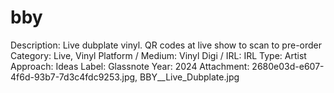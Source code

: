 # bby

Description: Live dubplate vinyl. QR codes at live show to scan to pre-order
Category: Live, Vinyl
Platform / Medium: Vinyl
Digi / IRL: IRL
Type: Artist
Approach: Ideas
Label: Glassnote
Year: 2024
Attachment: 2680e03d-e607-4f6d-93b7-7d3c4fdc9253.jpg, BBY__Live_Dubplate.jpg
